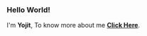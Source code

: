 <h3>Hello World!</h3>
<p>I'm <b>Yojit</b>, To know more about me <a href="https://yojitshindeportfolio.netlify.app/"><b>Click Here</b></a>.</p>
